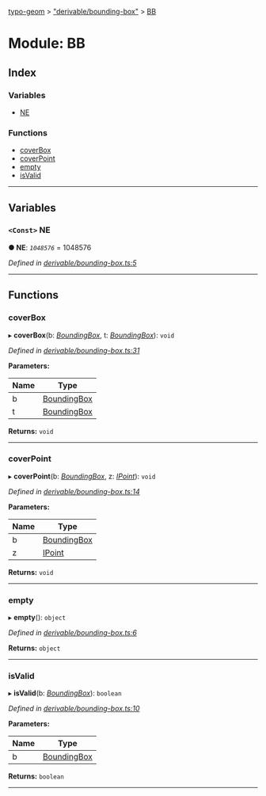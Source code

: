 [typo-geom](../README.md) > ["derivable/bounding-box"](../modules/_derivable_bounding_box_.md) > [BB](../modules/_derivable_bounding_box_.bb.md)

# Module: BB

## Index

### Variables

* [NE](_derivable_bounding_box_.bb.md#ne)

### Functions

* [coverBox](_derivable_bounding_box_.bb.md#coverbox)
* [coverPoint](_derivable_bounding_box_.bb.md#coverpoint)
* [empty](_derivable_bounding_box_.bb.md#empty)
* [isValid](_derivable_bounding_box_.bb.md#isvalid)

---

## Variables

<a id="ne"></a>

### `<Const>` NE

**● NE**: *`1048576`* = 1048576

*Defined in [derivable/bounding-box.ts:5](https://github.com/be5invis/typo-geom/blob/d307ff5/src/derivable/bounding-box.ts#L5)*

___

## Functions

<a id="coverbox"></a>

###  coverBox

▸ **coverBox**(b: *[BoundingBox](../interfaces/_derivable_interface_.boundingbox.md)*, t: *[BoundingBox](../interfaces/_derivable_interface_.boundingbox.md)*): `void`

*Defined in [derivable/bounding-box.ts:31](https://github.com/be5invis/typo-geom/blob/d307ff5/src/derivable/bounding-box.ts#L31)*

**Parameters:**

| Name | Type |
| ------ | ------ |
| b | [BoundingBox](../interfaces/_derivable_interface_.boundingbox.md) |
| t | [BoundingBox](../interfaces/_derivable_interface_.boundingbox.md) |

**Returns:** `void`

___
<a id="coverpoint"></a>

###  coverPoint

▸ **coverPoint**(b: *[BoundingBox](../interfaces/_derivable_interface_.boundingbox.md)*, z: *[IPoint](_point_interface_.md#ipoint)*): `void`

*Defined in [derivable/bounding-box.ts:14](https://github.com/be5invis/typo-geom/blob/d307ff5/src/derivable/bounding-box.ts#L14)*

**Parameters:**

| Name | Type |
| ------ | ------ |
| b | [BoundingBox](../interfaces/_derivable_interface_.boundingbox.md) |
| z | [IPoint](_point_interface_.md#ipoint) |

**Returns:** `void`

___
<a id="empty"></a>

###  empty

▸ **empty**(): `object`

*Defined in [derivable/bounding-box.ts:6](https://github.com/be5invis/typo-geom/blob/d307ff5/src/derivable/bounding-box.ts#L6)*

**Returns:** `object`

___
<a id="isvalid"></a>

###  isValid

▸ **isValid**(b: *[BoundingBox](../interfaces/_derivable_interface_.boundingbox.md)*): `boolean`

*Defined in [derivable/bounding-box.ts:10](https://github.com/be5invis/typo-geom/blob/d307ff5/src/derivable/bounding-box.ts#L10)*

**Parameters:**

| Name | Type |
| ------ | ------ |
| b | [BoundingBox](../interfaces/_derivable_interface_.boundingbox.md) |

**Returns:** `boolean`

___

